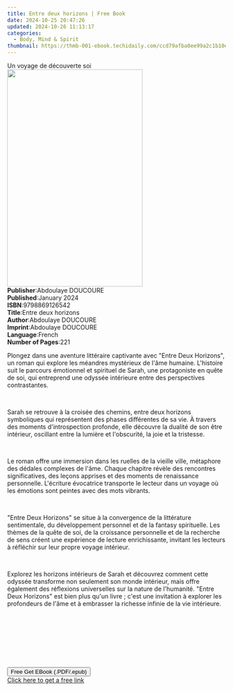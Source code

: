 ```yaml
---
title: Entre deux horizons | Free Book
date: 2024-10-25 20:47:26
updated: 2024-10-26 11:13:17
categories:
  - Body, Mind & Spirit
thumbnail: https://thmb-001-ebook.techidaily.com/ccd79afba0ee99a2c1b10e44366abab1a220e4be7f7618fae71c4573a719b6a1.jpg
---
```

<main id="book-container">
  <div class="flex flex-col">
    <div class="book-brief flex-1 py-6 px-4 sm:p-6 md:py-10 md:px-8">
      <!-- brief-->
      <div class="book-brief-main">Un voyage de découverte soi</div>
    </div>
    <div
      class="book-meta-info flex-1 grid gap-4 col-start-1 col-end-3 row-start-1 sm:mb-6 sm:grid-cols-4 lg:gap-6 lg:col-start-2 lg:row-end-6 lg:row-span-6 lg:mb-0"
    >
      <div
        class="book-meta-info-left place-content-center mt-4 p-4 text-sm leading-6 col-start-2 col-span-2 dark:text-slate-400"
      >
        <img
          class="w-full h-500 object-cover rounded-lg sm:h-255 sm:col-span-2 lg:col-span-full"
          src="https://img-001-ebook.techidaily.com/c7bb45b2bf7f30f7ba28dc6beeb9d81a11e344697ac9d434f44265334a6742c8.jpg"
          alt=""
          width="312"
          height="500"
        />
      </div>
      <div
        class="book-meta-info-right mt-2 col-start-1 row-start-2 col-span-3 self-center"
      >
        <!-- meta data  -->
        <div class="flex flex-col px-4 md:px-8">
          <div class="flex-1">
            <strong>Publisher</strong>:<span class="px-2"
              >Abdoulaye DOUCOURE</span
            >
          </div>
          <div class="flex-1">
            <strong>Published</strong>:<span class="px-2">January 2024</span>
          </div>
          <div class="flex-1">
            <strong>ISBN</strong>:<span class="px-2">9798869126542</span>
          </div>
          <div class="flex-1">
            <strong>Title</strong>:<span class="px-2">Entre deux horizons</span>
          </div>
          <div class="flex-1">
            <strong>Author</strong>:<span class="px-2">Abdoulaye DOUCOURE</span>
          </div>
          <div class="flex-1">
            <strong>Imprint</strong>:<span class="px-2"
              >Abdoulaye DOUCOURE</span
            >
          </div>
          <div class="flex-1">
            <strong>Language</strong>:<span class="px-2">French</span>
          </div>
          <div class="flex-1">
            <strong>Number of Pages</strong>:<span class="px-2">221</span>
          </div>
        </div>
      </div>
    </div>
    <div class="book-description flex-1 py-6 px-4 sm:p-6 md:py-10 md:px-8">
      <div class="book-description-main">
        <div accordion-content="" id="description">
          <p>
            Plongez dans une aventure littéraire captivante avec "Entre Deux
            Horizons", un roman qui explore les méandres mystérieux de l'âme
            humaine. L'histoire suit le parcours émotionnel et spirituel de
            Sarah, une protagoniste en quête de soi, qui entreprend une odyssée
            intérieure entre des perspectives contrastantes.
          </p>
          <p><br /></p>
          <p>
            Sarah se retrouve à la croisée des chemins, entre deux horizons
            symboliques qui représentent des phases différentes de sa vie. À
            travers des moments d'introspection profonde, elle découvre la
            dualité de son être intérieur, oscillant entre la lumière et
            l'obscurité, la joie et la tristesse.
          </p>
          <p><br /></p>
          <p>
            Le roman offre une immersion dans les ruelles de la vieille ville,
            métaphore des dédales complexes de l'âme. Chaque chapitre révèle des
            rencontres significatives, des leçons apprises et des moments de
            renaissance personnelle. L'écriture évocatrice transporte le lecteur
            dans un voyage où les émotions sont peintes avec des mots vibrants.
          </p>
          <p><br /></p>
          <p>
            "Entre Deux Horizons" se situe à la convergence de la littérature
            sentimentale, du développement personnel et de la fantasy
            spirituelle. Les thèmes de la quête de soi, de la croissance
            personnelle et de la recherche de sens créent une expérience de
            lecture enrichissante, invitant les lecteurs à réfléchir sur leur
            propre voyage intérieur.
          </p>
          <p><br /></p>
          <p>
            Explorez les horizons intérieurs de Sarah et découvrez comment cette
            odyssée transforme non seulement son monde intérieur, mais offre
            également des réflexions universelles sur la nature de l'humanité.
            "Entre Deux Horizons" est bien plus qu'un livre ; c'est une
            invitation à explorer les profondeurs de l'âme et à embrasser la
            richesse infinie de la vie intérieure.
          </p>
          <p><br /></p>
          <p><br /></p>
          <p><br /></p>
          <p><br /></p>
        </div>
        <div class="accordion-fader"></div>
      </div>
    </div>
    <div class="book-excerpts flex-1 py-6 px-4 sm:p-6 md:py-10 md:px-8"></div>
    <div
      class="book-about-author flex-1 py-6 px-4 sm:p-6 md:py-10 md:px-8"
    ></div>
    <div class="book-free-get flex-1 py-6 px-4 sm:p-6 md:py-10 md:px-8">
      <button
        id="btn-free-get"
        class="bg-blue-500 hover:bg-blue-700 text-white font-bold py-2 px-4 rounded"
      >
        Free Get EBook (.PDF/.epub)
      </button>
      <div id="countdown-display" class="px-2 text-lg mt-2"></div>
      <a
        id="free-link"
        class="hidden bg-blue-500 hover:bg-blue-700 text-white font-bold py-2 px-4 rounded"
        href="https://www.ebooks.com/en-us/book/211235838/entre-deux-horizons/abdoulaye-doucoure/"
        target="_blank"
        >Click here to get a free link</a
      >
    </div>
    <script>
      let countdownTime = 0;
      let countdownInterval = null;
      document
        .getElementById('btn-free-get')
        .addEventListener('click', startCountdown);
      function startCountdown() {
        countdownTime = new Date().getTime() + 60000 * 3;
        countdownInterval = setInterval(updateCountdown, 1000);
        document.getElementById('btn-free-get').disabled = true;
        document
          .getElementById('btn-free-get')
          .classList.add('bg-gray-500', 'cursor-not-allowed');
      }
      function updateCountdown() {
        let currentTime = new Date().getTime();
        let timeLeft = countdownTime - currentTime;
        let secondsLeft = Math.floor(timeLeft / 1000);
        document.getElementById('countdown-display').innerHTML =
          `Remaining time: ${secondsLeft} seconds.`;
        if (secondsLeft <= 0) {
          clearInterval(countdownInterval);
          document.getElementById('btn-free-get').classList.add('hidden');
          document.getElementById('free-link').classList.remove('hidden');
          document.getElementById('countdown-display').innerHTML = '';
        }
      }
    </script>
  </div>
</main>

